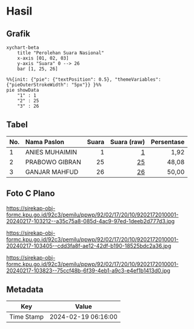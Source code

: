 # Hasil

## Grafik

```mermaid
xychart-beta
    title "Perolehan Suara Nasional"
    x-axis [01, 02, 03]
    y-axis "Suara" 0 --> 26
    bar [1, 25, 26]
```

```mermaid
%%{init: {"pie": {"textPosition": 0.5}, "themeVariables": {"pieOuterStrokeWidth": "5px"}} }%%
pie showData
    "1" : 1
    "2" : 25
    "3" : 26
```

## Tabel

| No. | Nama Paslon    | Suara | Suara (raw) | Persentase |
|:--- |:-------------- | -----:| -----------:| ----------:|
| 1   | ANIES MUHAIMIN | 1     | [1][p-1]    | 1,92       |
| 2   | PRABOWO GIBRAN | 25    | [25][p-2]   | 48,08      |
| 3   | GANJAR MAHFUD  | 26    | [26][p-3]   | 50,00      |


[p-1]: https://github.com/gigit-pemilu/pemilu-2024/blob/main/pilpres/hitung-suara/sub/92-papua-barat/sub/02-manokwari/sub/17-tanah-rubuh/sub/2010-rembuy/sub/001-tps/sub/paslon-1.txt
[p-2]: https://github.com/gigit-pemilu/pemilu-2024/blob/main/pilpres/hitung-suara/sub/92-papua-barat/sub/02-manokwari/sub/17-tanah-rubuh/sub/2010-rembuy/sub/001-tps/sub/paslon-2.txt
[p-3]: https://github.com/gigit-pemilu/pemilu-2024/blob/main/pilpres/hitung-suara/sub/92-papua-barat/sub/02-manokwari/sub/17-tanah-rubuh/sub/2010-rembuy/sub/001-tps/sub/paslon-3.txt

## Foto C Plano

https://sirekap-obj-formc.kpu.go.id/92c3/pemilu/ppwp/92/02/17/20/10/9202172010001-20240217-103212--a35c75a8-085d-4ac9-97ed-1deeb2d777d3.jpg

https://sirekap-obj-formc.kpu.go.id/92c3/pemilu/ppwp/92/02/17/20/10/9202172010001-20240217-103405--cdd3fa8f-ae12-42df-b190-18525bdc2a36.jpg

https://sirekap-obj-formc.kpu.go.id/92c3/pemilu/ppwp/92/02/17/20/10/9202172010001-20240217-103823--75ccf48b-6f39-4eb1-a9c3-e4ef1b1413d0.jpg


## Metadata

| Key        | Value               |
| ---------- | ------------------- |
| Time Stamp | 2024-02-19 06:16:00 |



